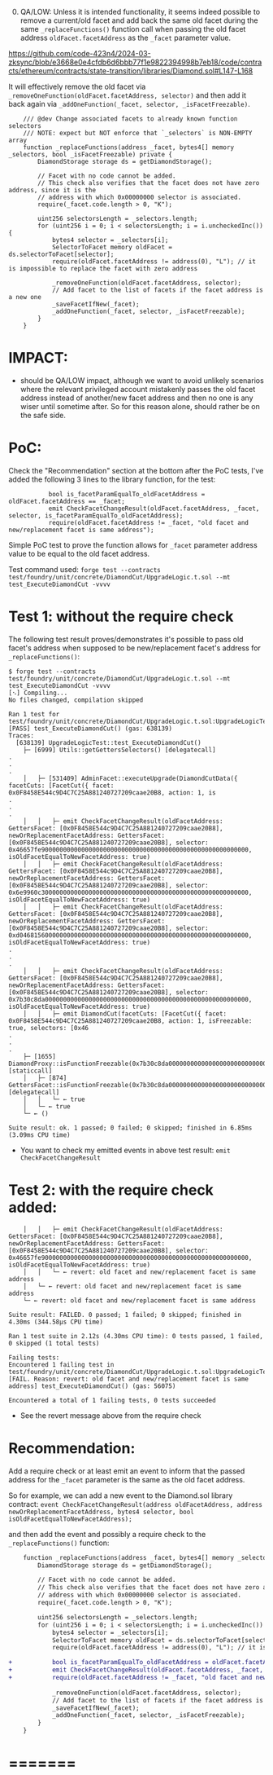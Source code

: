 0. QA/LOW: Unless it is intended functionality, it seems indeed possible to remove a current/old facet and add back the same old facet during the same `_replaceFunctions()` function call when passing the old facet address `oldFacet.facetAddress` as the `_facet` parameter value.

https://github.com/code-423n4/2024-03-zksync/blob/e3668e0e4cfdb6d6bbb77f1e9822394998b7eb18/code/contracts/ethereum/contracts/state-transition/libraries/Diamond.sol#L147-L168

It will effectively remove the old facet via `_removeOneFunction(oldFacet.facetAddress, selector)` and then add it back again via `_addOneFunction(_facet, selector, _isFacetFreezable)`.

```solidity
    /// @dev Change associated facets to already known function selectors
    /// NOTE: expect but NOT enforce that `_selectors` is NON-EMPTY array
    function _replaceFunctions(address _facet, bytes4[] memory _selectors, bool _isFacetFreezable) private {
        DiamondStorage storage ds = getDiamondStorage();

        // Facet with no code cannot be added.
        // This check also verifies that the facet does not have zero address, since it is the
        // address with which 0x00000000 selector is associated.
        require(_facet.code.length > 0, "K");

        uint256 selectorsLength = _selectors.length;
        for (uint256 i = 0; i < selectorsLength; i = i.uncheckedInc()) {
            bytes4 selector = _selectors[i];
            SelectorToFacet memory oldFacet = ds.selectorToFacet[selector];
            require(oldFacet.facetAddress != address(0), "L"); // it is impossible to replace the facet with zero address

            _removeOneFunction(oldFacet.facetAddress, selector);
            // Add facet to the list of facets if the facet address is a new one
            _saveFacetIfNew(_facet);
            _addOneFunction(_facet, selector, _isFacetFreezable);
        }
    }
```
# IMPACT:
- should be QA/LOW impact, although we want to avoid unlikely scenarios where the relevant privileged account mistakenly passes the old facet address instead of another/new facet address and then no one is any wiser until sometime after. So for this reason alone, should rather be on the safe side.

# PoC:

Check the "Recommendation" section at the bottom after the PoC tests, I've added the following 3 lines to the library function, for the test:
```solidity
           bool is_facetParamEqualTo_oldFacetAddress = oldFacet.facetAddress == _facet;
           emit CheckFacetChangeResult(oldFacet.facetAddress, _facet, selector, is_facetParamEqualTo_oldFacetAddress);
           require(oldFacet.facetAddress != _facet, "old facet and new/replacement facet is same address");
```

Simple PoC test to prove the function allows for `_facet` parameter address value to be equal to the old facet address.

Test command used:
`forge test --contracts test/foundry/unit/concrete/DiamondCut/UpgradeLogic.t.sol --mt test_ExecuteDiamondCut -vvvv`

# Test 1: without the require check

The following test result proves/demonstrates it's possible to pass old facet's address when supposed to be new/replacement facet's address for `_replaceFunctions()`:
```solidity
$ forge test --contracts test/foundry/unit/concrete/DiamondCut/UpgradeLogic.t.sol --mt test_ExecuteDiamondCut -vvvv
[⠢] Compiling...
No files changed, compilation skipped

Ran 1 test for test/foundry/unit/concrete/DiamondCut/UpgradeLogic.t.sol:UpgradeLogicTest
[PASS] test_ExecuteDiamondCut() (gas: 638139)
Traces:
  [638139] UpgradeLogicTest::test_ExecuteDiamondCut()
    ├─ [6999] Utils::getGettersSelectors() [delegatecall]
.
.
.
    │   ├─ [531409] AdminFacet::executeUpgrade(DiamondCutData({ facetCuts: [FacetCut({ facet: 0x0F8458E544c9D4C7C25A881240727209caae20B8, action: 1, is
.
.
.
    │   │   ├─ emit CheckFacetChangeResult(oldFacetAddress: GettersFacet: [0x0F8458E544c9D4C7C25A881240727209caae20B8], newOrReplacementFacetAddress: GettersFacet: [0x0F8458E544c9D4C7C25A881240727209caae20B8], selector: 0x46657fe900000000000000000000000000000000000000000000000000000000, isOldFacetEqualToNewFacetAddress: true)
    │   │   ├─ emit CheckFacetChangeResult(oldFacetAddress: GettersFacet: [0x0F8458E544c9D4C7C25A881240727209caae20B8], newOrReplacementFacetAddress: GettersFacet: [0x0F8458E544c9D4C7C25A881240727209caae20B8], selector: 0x6e9960c300000000000000000000000000000000000000000000000000000000, isOldFacetEqualToNewFacetAddress: true)
    │   │   ├─ emit CheckFacetChangeResult(oldFacetAddress: GettersFacet: [0x0F8458E544c9D4C7C25A881240727209caae20B8], newOrReplacementFacetAddress: GettersFacet: [0x0F8458E544c9D4C7C25A881240727209caae20B8], selector: 0xd046815600000000000000000000000000000000000000000000000000000000, isOldFacetEqualToNewFacetAddress: true)
.
.
.
    │   │   ├─ emit CheckFacetChangeResult(oldFacetAddress: GettersFacet: [0x0F8458E544c9D4C7C25A881240727209caae20B8], newOrReplacementFacetAddress: GettersFacet: [0x0F8458E544c9D4C7C25A881240727209caae20B8], selector: 0x7b30c8da00000000000000000000000000000000000000000000000000000000, isOldFacetEqualToNewFacetAddress: true)
    │   │   ├─ emit DiamondCut(facetCuts: [FacetCut({ facet: 0x0F8458E544c9D4C7C25A881240727209caae20B8, action: 1, isFreezable: true, selectors: [0x46
.
.
.
    ├─ [1655] DiamondProxy::isFunctionFreezable(0x7b30c8da00000000000000000000000000000000000000000000000000000000) [staticcall]
    │   ├─ [874] GettersFacet::isFunctionFreezable(0x7b30c8da00000000000000000000000000000000000000000000000000000000) [delegatecall]
    │   │   └─ ← true
    │   └─ ← true
    └─ ← ()

Suite result: ok. 1 passed; 0 failed; 0 skipped; finished in 6.85ms (3.09ms CPU time)
```
- You want to check my emitted events in above test result: `emit CheckFacetChangeResult`

# Test 2: with the require check added:
```solidity
    │   │   ├─ emit CheckFacetChangeResult(oldFacetAddress: GettersFacet: [0x0F8458E544c9D4C7C25A881240727209caae20B8], newOrReplacementFacetAddress: GettersFacet: [0x0F8458E544c9D4C7C25A881240727209caae20B8], selector: 0x46657fe900000000000000000000000000000000000000000000000000000000, isOldFacetEqualToNewFacetAddress: true)
    │   │   └─ ← revert: old facet and new/replacement facet is same address
    │   └─ ← revert: old facet and new/replacement facet is same address
    └─ ← revert: old facet and new/replacement facet is same address

Suite result: FAILED. 0 passed; 1 failed; 0 skipped; finished in 4.30ms (344.58µs CPU time)

Ran 1 test suite in 2.12s (4.30ms CPU time): 0 tests passed, 1 failed, 0 skipped (1 total tests)

Failing tests:
Encountered 1 failing test in test/foundry/unit/concrete/DiamondCut/UpgradeLogic.t.sol:UpgradeLogicTest
[FAIL. Reason: revert: old facet and new/replacement facet is same address] test_ExecuteDiamondCut() (gas: 56075)

Encountered a total of 1 failing tests, 0 tests succeeded
```
- See the revert message above from the require check

# Recommendation:

Add a require check or at least emit an event to inform that the passed address for the `_facet` parameter is the same as the old facet address.

So for example, we can add a new event to the Diamond.sol library contract:
`event CheckFacetChangeResult(address oldFacetAddress, address newOrReplacementFacetAddress, bytes4 selector, bool isOldFacetEqualToNewFacetAddress);`

and then add the event and possibly a require check to the `_replaceFunctions()` function:
```diff
    function _replaceFunctions(address _facet, bytes4[] memory _selectors, bool _isFacetFreezable) private {
        DiamondStorage storage ds = getDiamondStorage();

        // Facet with no code cannot be added.
        // This check also verifies that the facet does not have zero address, since it is the
        // address with which 0x00000000 selector is associated.
        require(_facet.code.length > 0, "K");

        uint256 selectorsLength = _selectors.length;
        for (uint256 i = 0; i < selectorsLength; i = i.uncheckedInc()) {
            bytes4 selector = _selectors[i];
            SelectorToFacet memory oldFacet = ds.selectorToFacet[selector];
            require(oldFacet.facetAddress != address(0), "L"); // it is impossible to replace the facet with zero address

+           bool is_facetParamEqualTo_oldFacetAddress = oldFacet.facetAddress == _facet;
+           emit CheckFacetChangeResult(oldFacet.facetAddress, _facet, selector, is_facetParamEqualTo_oldFacetAddress);
+           require(oldFacet.facetAddress != _facet, "old facet and new/replacement facet is same address");
            
            _removeOneFunction(oldFacet.facetAddress, selector);
            // Add facet to the list of facets if the facet address is a new one
            _saveFacetIfNew(_facet);
            _addOneFunction(_facet, selector, _isFacetFreezable);
        }
    }
```
=======
=======
